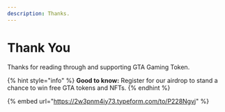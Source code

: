```yaml
---
description: Thanks.
---
```


# Thank You

Thanks for reading through and supporting GTA Gaming Token.

{% hint style="info" %}
**Good to know:** Register for our airdrop to stand a chance to win free GTA tokens and NFTs.
{% endhint %}

{% embed url="https://2w3pnm4iy73.typeform.com/to/P228Ngvj" %}
